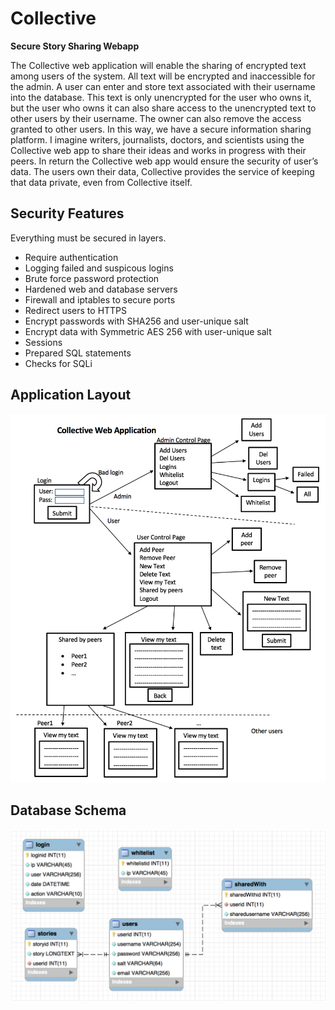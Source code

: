 # Collective
**Secure Story Sharing Webapp**

The Collective web application will enable the sharing of encrypted text among users of the system. All text will be encrypted and inaccessible for the admin. A user can enter and store text associated with their username into the database. This text is only unencrypted for the user who owns it, but the user who owns it can also share access to the unencrypted text to other users by their username. The owner can also remove the access granted to other users. In this way, we have a secure information sharing platform. I imagine writers, journalists, doctors, and scientists using the Collective web app to share their ideas and works in progress with their peers. In return the Collective web app would ensure the security of user’s data. The users own their data, Collective provides the service of keeping that data private, even from Collective itself.


## Security Features

Everything must be secured in layers.
  + Require authentication
  + Logging failed and suspicous logins
  + Brute force password protection
  + Hardened web and database servers
  + Firewall and iptables to secure ports
  + Redirect users to HTTPS
  + Encrypt passwords with SHA256 and user-unique salt
  + Encrypt data with Symmetric AES 256 with user-unique salt
  + Sessions
  + Prepared SQL statements
  + Checks for SQLi
  
  ## Application Layout
  
  <img src="img/17.png" width="700">
  
  
  ## Database Schema
  
  <img src="img/18.png" width="700">
